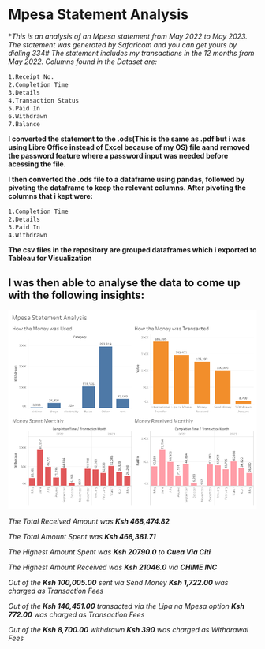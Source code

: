 # Mpesa Statement Analysis

**This is an analysis of an Mpesa statement from May 2022 to May 2023. The statement was generated by Safaricom and you can get yours by dialing *334#
The statement includes my transactions in the 12 months from May 2022. Columns found in the Dataset are:**


    1.Receipt No.
    2.Completion Time
    3.Details
    4.Transaction Status
    5.Paid In
    6.Withdrawn
    7.Balance


**I converted the statement to the .ods(This is the same as .pdf but i was using Libre Office instead of Excel because of my OS) file aand removed the password feature where a password input was needed before acessing the file.**

**I then converted the .ods file to a dataframe using pandas, followed by pivoting the dataframe to keep the relevant columns. After pivoting the columns that i kept were:**


    1.Completion Time
    2.Details
    3.Paid In
    4.Withdrawn

**The csv files in the repository are grouped dataframes which i exported to Tableau for Visualization**


## **I was then able to analyse the data to come up with the following insights:**

![Alt text](<Dashboard 1 (1).png>)


 _The Total Received Amount was **Ksh 468,474.82**_

 _The Total Amount Spent was **Ksh 468,381.71**_

 _The Highest Amount Spent was **Ksh 20790.0** to **Cuea Via Citi**_

 _The Highest Amount Received was **Ksh 21046.0** via **CHIME INC**_



 _Out of the **Ksh 100,005.00** sent via Send Money **Ksh 1,722.00** was charged as Transaction Fees_

 _Out of the **Ksh 146,451.00** transacted via the Lipa na Mpesa option **Ksh 772.00** was charged as Transaction Fees_

 _Out of the **Ksh 8,700.00** withdrawn **Ksh 390** was charged as Withdrawal Fees_